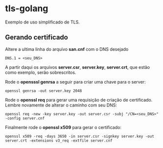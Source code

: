 # tls-golang
Exemplo de uso simplificado de TLS.

## Gerando certificado
Altere a ultima linha do arquivo __san.cnf__ com o DNS desejado
```
DNS.1 = <seu_DNS>
```

A partir daqui os arquivos __server.csr__, __server.key__, __server.crt__, que estão como exemplo, serão sobrescritos.

Rode o __opensssl genrsa__ a seguir para criar uma chave para o server:
```
openssl genrsa -out server.key 2048
```

Rode o __openssl req__ para gerar uma requisição de criação de certificado. Lembre novamente de alterar o caminho com seu DNS:
```
openssl req -new -key server.key -out server.csr -subj "/CN=<seu_DNS>" -config server.cnf
```

Finalmente rode o __openssl x509__ para gerar o certificado:
```
openssl x509 -req -days 3650 -in server.csr -signkey server.key -out server.crt -extensions v3_req -extfile server.cnf
```
